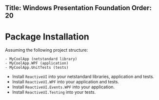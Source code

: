 Title: Windows Presentation Foundation
Order: 20
---

# Package Installation

Assuming the following project structure:

```
- MyCoolApp (netstandard library)
- MyCoolApp.WPF (application)
- MyCoolApp.UnitTests (tests)
```

* Install `ReactiveUI` into your netstandard libraries, application and tests.
* Install `ReactiveUI.WPF` into your application and tests.
* Install `ReactiveUI.Events.WPF` into your application.
* Install `ReactiveUI.Testing` into your tests.
